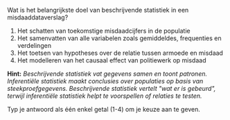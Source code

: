 Wat is het belangrijkste doel van beschrijvende statistiek in een misdaaddataverslag?

1.	Het schatten van toekomstige misdaadcijfers in de populatie
2.	Het samenvatten van alle variabelen zoals gemiddeldes, frequenties en verdelingen
3.	Het toetsen van hypotheses over de relatie tussen armoede en misdaad
4.	Het modelleren van het causaal effect van politiewerk op misdaad

**Hint:** *Beschrijvende statistiek vat gegevens samen en toont patronen. Inferentiële statistiek maakt conclusies over populaties op basis van steekproefgegevens. Beschrijvende statistiek vertelt "wat er is gebeurd", terwijl inferentiële statistiek helpt te voorspellen of relaties te testen.*

Typ je antwoord als één enkel getal (1-4) om je keuze aan te geven.